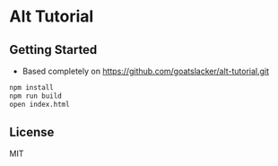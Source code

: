 # Alt Tutorial

## Getting Started

- Based completely on https://github.com/goatslacker/alt-tutorial.git

```bash
npm install
npm run build
open index.html
```

## License

MIT
